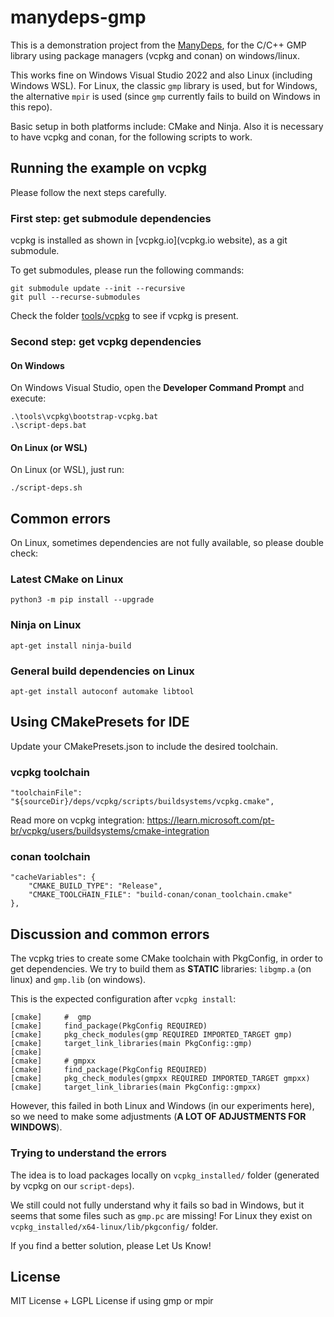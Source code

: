 # manydeps-gmp

This is a demonstration project from the [ManyDeps](https://github.com/manydeps),
for the C/C++ GMP library using package managers (vcpkg and conan) on windows/linux.

This works fine on Windows Visual Studio 2022 and also Linux (including Windows WSL).
For Linux, the classic `gmp` library is used, but for Windows, the alternative `mpir`
is used (since `gmp` currently fails to build on Windows in this repo).

Basic setup in both platforms include: CMake and Ninja.
Also it is necessary to have vcpkg and conan, for the following scripts to work.

## Running the example on vcpkg

Please follow the next steps carefully.

### First step: get submodule dependencies

vcpkg is installed as shown in [vcpkg.io](vcpkg.io website), as a git submodule.

To get submodules, please run the following commands:

```
git submodule update --init --recursive
git pull --recurse-submodules
```

Check the folder [tools/vcpkg](tools/vcpkg) to see if vcpkg is present.

### Second step: get vcpkg dependencies

#### On Windows

On Windows Visual Studio, open the **Developer Command Prompt** and execute:

```
.\tools\vcpkg\bootstrap-vcpkg.bat
.\script-deps.bat
```

#### On Linux (or WSL)

On Linux (or WSL), just run:

```
./script-deps.sh
```

## Common errors

On Linux, sometimes dependencies are not fully available, so please double check:

### Latest CMake on Linux

```
python3 -m pip install --upgrade
```

### Ninja on Linux

```
apt-get install ninja-build
```

### General build dependencies on Linux

```
apt-get install autoconf automake libtool
```

## Using CMakePresets for IDE

Update your CMakePresets.json to include the desired toolchain.

### vcpkg toolchain

```{.json}
"toolchainFile": "${sourceDir}/deps/vcpkg/scripts/buildsystems/vcpkg.cmake",
```

Read more on vcpkg integration: https://learn.microsoft.com/pt-br/vcpkg/users/buildsystems/cmake-integration

### conan toolchain

```{.json}
"cacheVariables": {
    "CMAKE_BUILD_TYPE": "Release",
    "CMAKE_TOOLCHAIN_FILE": "build-conan/conan_toolchain.cmake"
},
```

## Discussion and common errors

The vcpkg tries to create some CMake toolchain with PkgConfig, 
in order to get dependencies.
We try to build them as **STATIC** libraries: 
`libgmp.a` (on linux) and `gmp.lib` (on windows).

This is the expected configuration after `vcpkg install`:

```
[cmake]     #  gmp
[cmake]     find_package(PkgConfig REQUIRED)
[cmake]     pkg_check_modules(gmp REQUIRED IMPORTED_TARGET gmp)
[cmake]     target_link_libraries(main PkgConfig::gmp)
[cmake] 
[cmake]     # gmpxx
[cmake]     find_package(PkgConfig REQUIRED)
[cmake]     pkg_check_modules(gmpxx REQUIRED IMPORTED_TARGET gmpxx)
[cmake]     target_link_libraries(main PkgConfig::gmpxx)
```

However, this failed in both Linux and Windows (in our experiments here),
 so we need to make some adjustments (**A LOT OF ADJUSTMENTS FOR WINDOWS**).

### Trying to understand the errors

The idea is to load packages locally on `vcpkg_installed/` folder 
(generated by vcpkg on our `script-deps`).

We still could not fully understand why it fails so bad in Windows,
but it seems that some files such as `gmp.pc` are missing!
For Linux they exist on `vcpkg_installed/x64-linux/lib/pkgconfig/` folder.

If you find a better solution, please Let Us Know!

## License

MIT License + LGPL License if using gmp or mpir
